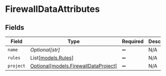 # FirewallDataAttributes


## Fields

| Field                                                                    | Type                                                                     | Required                                                                 | Description                                                              |
| ------------------------------------------------------------------------ | ------------------------------------------------------------------------ | ------------------------------------------------------------------------ | ------------------------------------------------------------------------ |
| `name`                                                                   | *Optional[str]*                                                          | :heavy_minus_sign:                                                       | N/A                                                                      |
| `rules`                                                                  | List[[models.Rules](../models/rules.md)]                                 | :heavy_minus_sign:                                                       | N/A                                                                      |
| `project`                                                                | [Optional[models.FirewallDataProject]](../models/firewalldataproject.md) | :heavy_minus_sign:                                                       | N/A                                                                      |